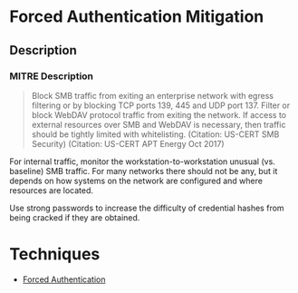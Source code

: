 
# Forced Authentication Mitigation

## Description

### MITRE Description

> Block SMB  traffic from exiting an enterprise network with egress filtering or by blocking TCP ports 139, 445 and UDP port 137. Filter or block WebDAV protocol traffic from exiting the network. If access to external resources over SMB and WebDAV is necessary, then traffic should be tightly limited with whitelisting. (Citation: US-CERT SMB Security) (Citation: US-CERT APT Energy Oct 2017)

For internal traffic, monitor the workstation-to-workstation unusual (vs. baseline) SMB traffic. For many networks there should not be any, but it depends on how systems on the network are configured and where resources are located.

Use strong passwords to increase the difficulty of credential hashes from being cracked if they are obtained.


# Techniques


* [Forced Authentication](../techniques/Forced-Authentication.md)

